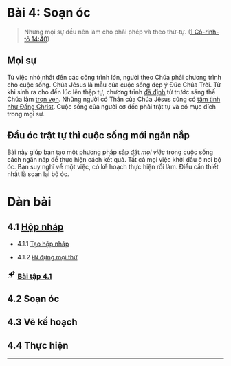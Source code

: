 # Bài 4: Soạn óc

> Nhưng mọi sự đều nên làm cho phải phép và theo thứ-tự. ([1 Cô-rinh-tô 14:40])

## Mọi sự

Từ việc nhỏ nhất đến các công trình lớn, người theo Chúa phải chương trình cho cuộc sống.
Chúa Jêsus là mẫu của cuộc sống đẹp ý Đức Chúa Trời.
Từ khi sinh ra cho đến lúc lên thập tự, chương trình [đã định][Giăng 3:19] từ trước sáng thế Chúa làm [trọn vẹn][Gia-cơ 1:15].
Những người có Thần của Chúa Jêsus cũng có [tâm tình như Đấng Christ][Phi-líp 2:5].
Cuộc sống của người cơ đốc phải trật tự và có mục đích trong mọi sự.

## Đầu óc trật tự thì cuộc sống mới ngăn nắp

Bài này giúp bạn tạo một phương pháp sắp đặt _mọi việc_ trong cuộc sống cách ngăn năp để thực hiện cách kết quả.
Tất cả mọi việc khởi đầu ở nơi bộ óc.
Bạn suy nghĩ về một việc, có kế hoạch thực hiện rồi làm.
Điều cần thiết nhất là soạn lại bộ óc.

# Dàn bài

## 4.1 [Hộp nháp](section-1.md)

* 4.1.1 [Tạo hộp nháp][4.1.1]

* 4.1.2 [`HN` đựng mọi thứ][4.1.2]

### <img src="../../icons/flying-bottle.svg" width="20"> [Bài tập 4.1][4.1 Ex]

## 4.2 Soạn óc

## 4.3 Vẽ kế hoạch

## 4.4 Thực hiện

---

[1 Cô-rinh-tô 14:40]: https://twosparro.ws/bible/cadman.1co.14.40
[Giăng 3:19]: https://twosparro.ws/bible/cadman.jn.3.19
[Gia-cơ 1:15]: https://twosparro.ws/bible/cadman.jas.1.15
[Phi-líp 2:5]: https://twosparro.ws/bible/cadman.phi.2.5

[4.1.1]: section-1.md#411-t%E1%BA%A1o-hn
[4.1.2]: section-1.md#412-h%E1%BB%99p-nh%C3%A1p-%C4%91%E1%BB%B1ng-m%E1%BB%8Di-th%E1%BB%A9
[4.1 Ex]: section-1.md#th%E1%BB%B1c-hi%E1%BB%87n-b%C3%A0i-t%E1%BA%ADp-41
